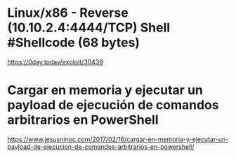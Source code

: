 # Linux/x86 - Reverse (10.10.2.4:4444/TCP) Shell #Shellcode (68 bytes)
https://0day.today/exploit/30439

# Cargar en memoria y ejecutar un payload de ejecución de comandos arbitrarios en PowerShell
https://www.jesusninoc.com/2017/02/16/cargar-en-memoria-y-ejecutar-un-payload-de-ejecucion-de-comandos-arbitrarios-en-powershell/
